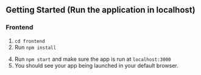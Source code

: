 ## Getting Started (Run the application in localhost)

### Frontend

1. `cd frontend`
2. Run `npm install`
<!-- 3. find `frontend\.env` and set the value of `REACT_APP_BACKEND_URL` -->
4. Run `npm start` and make sure the app is run at `localhost:3000`
5. You should see your app being launched in your default browser.